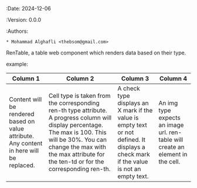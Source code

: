 :Date: 2024-12-06

:Version: 0.0.0

:Authors:

    * Mohammad Alghafli <thebsom@gmail.com>

RenTable, a table web component which renders data based on their type.

example:

<script src="src/ren-table-min.js" type="text/javascript"></script>
<table is="ren-table">
    <thead>
        <th is="ren-th" type="text" name="title">Column 1</th>
        <th is="ren-th" type="progress" name="completed">Column 2</th>
        <th is="ren-th" type="check" name="done">Column 3</th>
        <th is="ren-th" type="img" name="icon">Column 4</th>
    </thead>
    <tbody>
        <tr>
            <td is="ren-td" value="text 1">
                Content will be rendered based on value attribute.
                Any content in here will be replaced.
            </td>
            <td is="ren-td" value="30">
                Cell type is taken from the corresponding ren-th type attribute.
                A progress column will display percentage.
                The max is 100. This will be 30%.
                You can change the max with the max attribute for the ten-td or
                for the corresponding ren-th.
            </td>
            <td is="ren-td" value="1">
                A check type displays an X mark if the value is empty text or
                not defined.
                It displays a check mark if the value is not an empty text.
            </td>
            <td is="ren-td" value="/my-image.jpeg">
                An img type expects an image url. ren-table will create an <img>
                element in the cell.
            </td>
        </tr>
    </tbody>
</table>

<script>
    let t = document.querySelector("table[is=ren-table]");
    
    //remove all rows and create new rows from data
    //expects an array of rows
    t.from(
        [
            //row can be an array
            ["new text", 50, false, "/new-image.png"],
            //or object. data will be taken based on the name attribute of each
            //ren-th.
            {
                title: "more text",
                completed: 100,
                done: true,
                icon: "/another-image.jpeg"
            }
        ]
    );
    
    //or you can set rows from src attribute.
    t.setAttribute("src", "data.json");     //or t.src = "data.json";
    
    //you can convert array of arrays.
    //values will be exported to suitable type. progress will be converted to
    //Number (value / max). check will be converted to boolean.
    let data = t.to_array();
</script>

